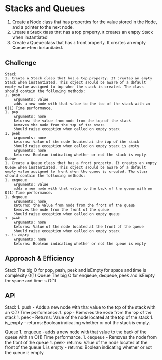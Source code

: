 # Stacks and Queues
1. Create a Node class that has properties for the value stored in the Node, and a pointer to the next node.
1. Create a Stack class that has a top property. It creates an empty Stack when instantiated
1. Create a Queue class that has a front property. It creates an empty Queue when instantiated.
## Challenge
    Stack
    1. Create a Stack class that has a top property. It creates an empty Stack when instantiated. This object should be aware of a default empty value assigned to top when the stack is created. The class should contain the following methods:
    1. push
        Arguments: value
        adds a new node with that value to the top of the stack with an O(1) Time performance.
    1. pop
        Arguments: none
        Returns: the value from node from the top of the stack
        Removes the node from the top of the stack
        Should raise exception when called on empty stack
    1. peek
        Arguments: none
        Returns: Value of the node located at the top of the stack
        Should raise exception when called on empty stack is empty
        Arguments: none
        Returns: Boolean indicating whether or not the stack is empty.
    Queue
    1. Create a Queue class that has a front property. It creates an empty Queue when instantiated. This object should be aware of a default empty value assigned to front when the queue is created. The class should contain the following methods:
    1. enqueue
        Arguments: value
        adds a new node with that value to the back of the queue with an O(1) Time performance.
    1. dequeue
        Arguments: none
        Returns: the value from node from the front of the queue
        Removes the node from the front of the queue
        Should raise exception when called on empty queue
    1. peek
        Arguments: none
        Returns: Value of the node located at the front of the queue
        Should raise exception when called on empty stack
    1. is empty
        Arguments: none
        Returns: Boolean indicating whether or not the queue is empty

## Approach & Efficiency
Stack
The big O for pop, push, peek and isEmpty for space and time is complexity O(1)
Queue
The big O for enqueue, dequeue, peek and isEmpty for space and time is O(1)
## API
Stack 
    1. push - Adds a new node with that value to the top of the stack with an O(1) Time performance.
    1. pop - Removes the node from the top of the stack
    1. peek - Returns: Value of the node located at the top of the stack
    1. is_empty - returns: Boolean indicating whether or not the stack is empty.

Queue
    1. enqueue - adds a new node with that value to the back of the queue with an O(1) Time performance.
    1. dequeue - Removes the node from the front of the queue
    1. peek- returns: Value of the node located at the front of the queue
    1. is empty - returns: Boolean indicating whether or not the queue is empty
